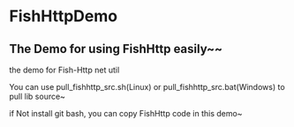 # FishHttpDemo
## The Demo for using FishHttp easily~~

the demo for Fish-Http net util<br/>

You can use pull_fishhttp_src.sh(Linux) or pull_fishhttp_src.bat(Windows) to pull lib source~<br/>

if Not install git bash, you can copy FishHttp code in this demo~<br/>


